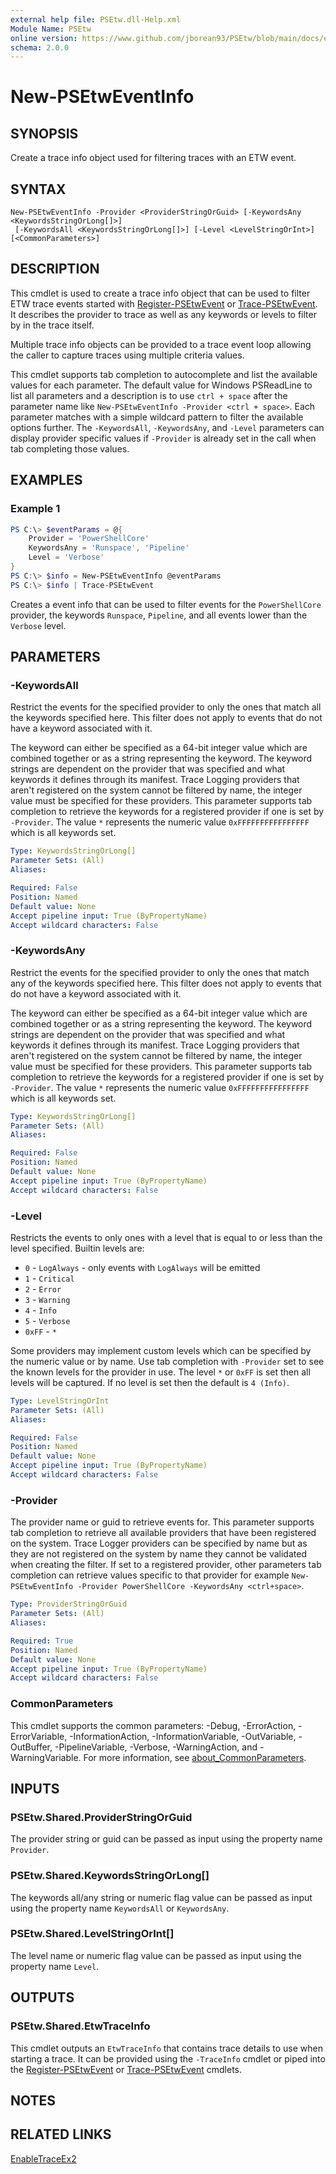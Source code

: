 ```yaml
---
external help file: PSEtw.dll-Help.xml
Module Name: PSEtw
online version: https://www.github.com/jborean93/PSEtw/blob/main/docs/en-US/New-PSEtwEventInfo.md
schema: 2.0.0
---
```


# New-PSEtwEventInfo

## SYNOPSIS
Create a trace info object used for filtering traces with an ETW event.

## SYNTAX

```
New-PSEtwEventInfo -Provider <ProviderStringOrGuid> [-KeywordsAny <KeywordsStringOrLong[]>]
 [-KeywordsAll <KeywordsStringOrLong[]>] [-Level <LevelStringOrInt>] [<CommonParameters>]
```

## DESCRIPTION
This cmdlet is used to create a trace info object that can be used to filter ETW trace events started with [Register-PSEtwEvent](./Register-PSEtwEvent.md) or [Trace-PSEtwEvent](./Trace-PSEtwEvent.md).
It describes the provider to trace as well as any keywords or levels to filter by in the trace itself.

Multiple trace info objects can be provided to a trace event loop allowing the caller to capture traces using multiple criteria values.

This cmdlet supports tab completion to autocomplete and list the available values for each parameter.
The default value for Windows PSReadLine to list all parameters and a description is to use `ctrl + space` after the parameter name like `New-PSEtwEventInfo -Provider <ctrl + space>`.
Each parameter matches with a simple wildcard pattern to filter the available options further.
The `-KeywordsAll`, `-KeywordsAny`, and `-Level` parameters can display provider specific values if `-Provider` is already set in the call when tab completing those values.

## EXAMPLES

### Example 1
```powershell
PS C:\> $eventParams = @{
    Provider = 'PowerShellCore'
    KeywordsAny = 'Runspace', 'Pipeline'
    Level = 'Verbose'
}
PS C:\> $info = New-PSEtwEventInfo @eventParams
PS C:\> $info | Trace-PSEtwEvent
```

Creates a event info that can be used to filter events for the `PowerShellCore` provider, the keywords `Runspace`, `Pipeline`, and all events lower than the `Verbose` level.

## PARAMETERS

### -KeywordsAll
Restrict the events for the specified provider to only the ones that match all the keywords specified here.
This filter does not apply to events that do not have a keyword associated with it.

The keyword can either be specified as a 64-bit integer value which are combined together or as a string representing the keyword.
The keyword strings are dependent on the provider that was specified and what keywords it defines through its manifest.
Trace Logging providers that aren't registered on the system cannot be filtered by name, the integer value must be specified for these providers.
This parameter supports tab completion to retrieve the keywords for a registered provider if one is set by `-Provider`.
The value `*` represents the numeric value `0xFFFFFFFFFFFFFFFF` which is all keywords set.


```yaml
Type: KeywordsStringOrLong[]
Parameter Sets: (All)
Aliases:

Required: False
Position: Named
Default value: None
Accept pipeline input: True (ByPropertyName)
Accept wildcard characters: False
```

### -KeywordsAny
Restrict the events for the specified provider to only the ones that match any of the keywords specified here.
This filter does not apply to events that do not have a keyword associated with it.

The keyword can either be specified as a 64-bit integer value which are combined together or as a string representing the keyword.
The keyword strings are dependent on the provider that was specified and what keywords it defines through its manifest.
Trace Logging providers that aren't registered on the system cannot be filtered by name, the integer value must be specified for these providers.
This parameter supports tab completion to retrieve the keywords for a registered provider if one is set by `-Provider`.
The value `*` represents the numeric value `0xFFFFFFFFFFFFFFFF` which is all keywords set.

```yaml
Type: KeywordsStringOrLong[]
Parameter Sets: (All)
Aliases:

Required: False
Position: Named
Default value: None
Accept pipeline input: True (ByPropertyName)
Accept wildcard characters: False
```

### -Level
Restricts the events to only ones with a level that is equal to or less than the level specified.
Builtin levels are:

+ `0` - `LogAlways` - only events with `LogAlways` will be emitted
+ `1` - `Critical`
+ `2` - `Error`
+ `3` - `Warning`
+ `4` - `Info`
+ `5` - `Verbose`
+ `0xFF` - `*`

Some providers may implement custom levels which can be specified by the numeric value or by name.
Use tab completion with `-Provider` set to see the known levels for the provider in use.
The level `*` or `0xFF` is set then all levels will be captured.
If no level is set then the default is `4 (Info)`.

```yaml
Type: LevelStringOrInt
Parameter Sets: (All)
Aliases:

Required: False
Position: Named
Default value: None
Accept pipeline input: True (ByPropertyName)
Accept wildcard characters: False
```

### -Provider
The provider name or guid to retrieve events for.
This parameter supports tab completion to retrieve all available providers that have been registered on the system.
Trace Logger providers can be specified by name but as they are not registered on the system by name they cannot be validated when creating the filter.
If set to a registered provider, other parameters tab completion can retrieve values specific to that provider for example `New-PSEtwEventInfo -Provider PowerShellCore -KeywordsAny <ctrl+space>`.

```yaml
Type: ProviderStringOrGuid
Parameter Sets: (All)
Aliases:

Required: True
Position: Named
Default value: None
Accept pipeline input: True (ByPropertyName)
Accept wildcard characters: False
```

### CommonParameters
This cmdlet supports the common parameters: -Debug, -ErrorAction, -ErrorVariable, -InformationAction, -InformationVariable, -OutVariable, -OutBuffer, -PipelineVariable, -Verbose, -WarningAction, and -WarningVariable. For more information, see [about_CommonParameters](http://go.microsoft.com/fwlink/?LinkID=113216).

## INPUTS

### PSEtw.Shared.ProviderStringOrGuid
The provider string or guid can be passed as input using the property name `Provider`.

### PSEtw.Shared.KeywordsStringOrLong[]
The keywords all/any string or numeric flag value can be passed as input using the property name `KeywordsAll` or `KeywordsAny`.

### PSEtw.Shared.LevelStringOrInt[]
The level name or numeric flag value can be passed as input using the property name `Level`.

## OUTPUTS

### PSEtw.Shared.EtwTraceInfo
This cmdlet outputs an `EtwTraceInfo` that contains trace details to use when starting a trace. It can be provided using the `-TraceInfo` cmdlet or piped into the [Register-PSEtwEvent](./Register-PSEtwEvent.md) or [Trace-PSEtwEvent](./Trace-PSEtwEvent.md) cmdlets.

## NOTES

## RELATED LINKS

[EnableTraceEx2](https://learn.microsoft.com/en-us/windows/win32/api/evntrace/nf-evntrace-enabletraceex2)
